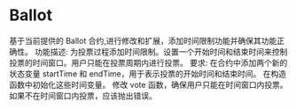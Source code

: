 # Ballot
基于当前提供的 Ballot 合约,进行修改和扩展，添加时间限制功能并确保其功能正确性。  功能描述: 为投票过程添加时间限制。设置一个开始时间和结束时间来控制投票的时间窗口。用户只能在投票周期内进行投票。  要求:  在合约中添加两个新的状态变量 startTime 和 endTime，用于表示投票的开始时间和结束时间。  在构造函数中初始化这些时间变量。  修改 vote 函数，确保用户只能在时间窗口内投票。如果不在时间窗口内投票，应该抛出错误。
